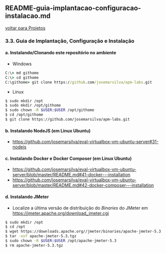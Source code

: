 ## README-guia-implantacao-configuracao-instalacao.md

[voltar para Projetos](./README.md#3-projeto)

### 3.3. Guia de Implantação, Configuração e Instalação

#### a. Instalando/Clonando este repositório no ambiente

* Windows

```cmd
C:\> md githome
C:\> cd githome
C:\githome> git clone https://github.com/josemarsilva/apm-labs.git
```

* Linux

```sh
$ sudo mkdir /opt
$ sudo mkdir /opt/githome
$ sudo chown -R $USER:$USER /opt/githome
$ cd /opt/githome
$ git clone https://github.com/josemarsilva/apm-labs.git
```


#### b. Instalando NodeJS (em Linux Ubuntu)

* https://github.com/josemarsilva/eval-virtualbox-vm-ubuntu-server#31-nodejs


#### c. Instalando Docker e Docker Composer (em Linux Ubuntu)

* https://github.com/josemarsilva/eval-virtualbox-vm-ubuntu-server/blob/master/README.md#41-docker---installation
* https://github.com/josemarsilva/eval-virtualbox-vm-ubuntu-server/blob/master/README.md#42-docker-composer---installation


#### d. Instalando JMeter

* Localize a última versão de distribuição do _Binaries_ do JMeter em https://jmeter.apache.org/download_jmeter.cgi

```sh
$ sudo mkdir /opt
$ cd /opt
$ wget https://downloads.apache.org//jmeter/binaries/apache-jmeter-5.3.tgz
$ tar -xvf apache-jmeter-5.3.tgz
$ sudo chown -R $USER:$USER /opt/apache-jmeter-5.3
$ rm apache-jmeter-5.3.tgz
```
